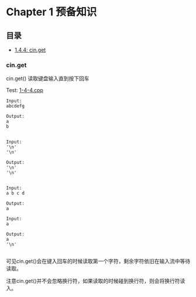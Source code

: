 # Chapter 1 预备知识

## 目录
* [1.4.4: cin.get](#cin.get)

### cin.get

cin.get() 读取键盘输入直到按下回车

Test: [1-4-4.cpp](1-4-4.cpp)
```
Input:
abcdefg

Output:
a
b


Input:
'\n'
'\n'

Output:
'\n'
'\n'


Input:
a b c d

Output:
a

Input:
a

Output:
a
'\n'
 
```

可见cin.get()会在键入回车的时候读取第一个字符，剩余字符依旧在输入流中等待读取。

注意cin.get()并不会忽略换行符，如果读取的时候碰到换行符，则会将换行符读入。